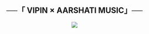 <h2 align="center">
    ──「 VIPIN × AARSHATI MUSIC」──
</h2>

<p align="center">
  <img src="https://telegra.ph//file/d8736ca5394747266eaec.jpg">
</p>


